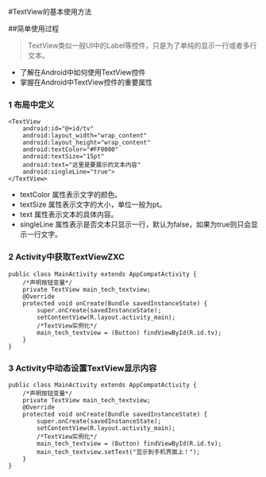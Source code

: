 #TextView的基本使用方法

##简单使用过程
>TextView类似一般UI中的Label等控件，只是为了单纯的显示一行或者多行文本。

+ 了解在Android中如何使用TextView控件
+ 掌握在Android中TextView控件的重要属性


### 1 布局中定义
```
<TextView
    android:id="@+id/tv"
    android:layout_width="wrap_content"
    android:layout_height="wrap_content"
    android:textColor="#FF0000"
    android:textSize="15pt"
    android:text="这里是要展示的文本内容"
    android:singleLine="true">
</TextView>
```
+ textColor 属性表示文字的颜色。
+ textSize 属性表示文字的大小，单位一般为pt。
+ text 属性表示文本的具体内容。
+ singleLine 属性表示是否文本只显示一行，默认为false，如果为true则只会显示一行文字。

### 2 Activity中获取TextViewZXC

```
public class MainActivity extends AppCompatActivity {
    /*声明按钮变量*/
    private TextView main_tech_textview;
    @Override
    protected void onCreate(Bundle savedInstanceState) {
        super.onCreate(savedInstanceState);
        setContentView(R.layout.activity_main);
        /*TextView实例化*/
        main_tech_textview = (Button) findViewById(R.id.tv);
    }
}
```
### 3 Activity中动态设置TextView显示内容
```
public class MainActivity extends AppCompatActivity {
    /*声明按钮变量*/
    private TextView main_tech_textview;
    @Override
    protected void onCreate(Bundle savedInstanceState) {
        super.onCreate(savedInstanceState);
        setContentView(R.layout.activity_main);
        /*TextView实例化*/
        main_tech_textview = (Button) findViewById(R.id.tv);
        main_tech_textview.setText("显示到手机界面上！");
    }
}
```